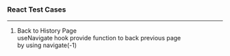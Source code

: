 ### React Test Cases

-------------------------------------

1. Back to History Page  
useNavigate hook provide function to back previous page  
by using navigate(-1)  


